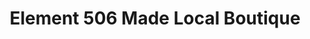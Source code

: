 ---
title: "Element 506 Made Local Boutique"
url: /saint-stephen/element-506-made-local-boutique/
shop: craft
---